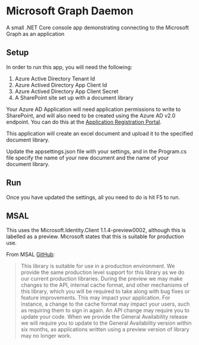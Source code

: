 # Microsoft Graph Daemon

A small .NET Core console app demonstrating connecting to the Microsoft Graph as an application

## Setup

In order to run this app, you will need the following:

1. Azure Active Directory Tenant Id
1. Azure Actived Directory App Client Id
1. Azure Actived Directory App Client Secret
1. A SharePoint site set up with a document library

Your Azure AD Application will need application permissions to write to SharePoint, and will also need to be created using the Azure AD v2.0 endpoint. You can do this at the [Application Registration Portal](apps.dev.microsoft.com).

This application will create an excel document and upload it to the specified document library.

Update the appsettings.json file with your settings, and in the Program.cs file specify the name of your new document and the name of your document library.

## Run

Once you have updated the settings, all you need to do is hit F5 to run.

## MSAL

This uses the Microsoft.Identity.Client 1.1.4-preview0002, although this is labelled as a preview. Microsoft states that this is suitable for production use.

From MSAL [GitHub](https://github.com/AzureAD/microsoft-authentication-library-for-dotnet):

> This library is suitable for use in a production environment. We provide the same production level support for this library as we do our current production libraries. During the preview we may make changes to the API, internal cache format, and other mechanisms of this library, which you will be required to take along with bug fixes or feature improvements. This may impact your application. For instance, a change to the cache format may impact your users, such as requiring them to sign in again. An API change may require you to update your code. When we provide the General Availability release we will require you to update to the General Availability version within six months, as applications written using a preview version of library may no longer work.
